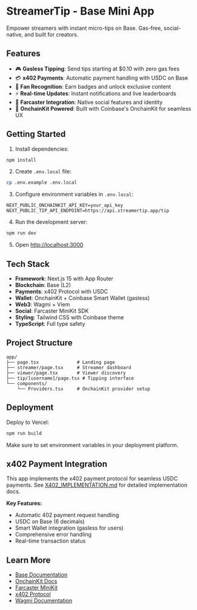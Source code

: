 # StreamerTip - Base Mini App

Empower streamers with instant micro-tips on Base. Gas-free, social-native, and built for creators.

## Features

- 🎮 **Gasless Tipping**: Send tips starting at $0.10 with zero gas fees
- 💳 **x402 Payments**: Automatic payment handling with USDC on Base
- 👥 **Fan Recognition**: Earn badges and unlock exclusive content
- ⚡ **Real-time Updates**: Instant notifications and live leaderboards
- 🔗 **Farcaster Integration**: Native social features and identity
- 💎 **OnchainKit Powered**: Built with Coinbase's OnchainKit for seamless UX

## Getting Started

1. Install dependencies:
```bash
npm install
```

2. Create `.env.local` file:
```bash
cp .env.example .env.local
```

3. Configure environment variables in `.env.local`:
```env
NEXT_PUBLIC_ONCHAINKIT_API_KEY=your_api_key
NEXT_PUBLIC_TIP_API_ENDPOINT=https://api.streamertip.app/tip
```

4. Run the development server:
```bash
npm run dev
```

5. Open [http://localhost:3000](http://localhost:3000)

## Tech Stack

- **Framework**: Next.js 15 with App Router
- **Blockchain**: Base (L2)
- **Payments**: x402 Protocol with USDC
- **Wallet**: OnchainKit + Coinbase Smart Wallet (gasless)
- **Web3**: Wagmi + Viem
- **Social**: Farcaster MiniKit SDK
- **Styling**: Tailwind CSS with Coinbase theme
- **TypeScript**: Full type safety

## Project Structure

```
app/
├── page.tsx              # Landing page
├── streamer/page.tsx     # Streamer dashboard
├── viewer/page.tsx       # Viewer discovery
├── tip/[username]/page.tsx # Tipping interface
└── components/
    └── Providers.tsx     # OnchainKit provider setup
```

## Deployment

Deploy to Vercel:

```bash
npm run build
```

Make sure to set environment variables in your deployment platform.

## x402 Payment Integration

This app implements the x402 payment protocol for seamless USDC payments. See [X402_IMPLEMENTATION.md](./X402_IMPLEMENTATION.md) for detailed implementation docs.

**Key Features:**
- Automatic 402 payment request handling
- USDC on Base (6 decimals)
- Smart Wallet integration (gasless for users)
- Comprehensive error handling
- Real-time transaction status

## Learn More

- [Base Documentation](https://docs.base.org)
- [OnchainKit Docs](https://onchainkit.xyz)
- [Farcaster MiniKit](https://miniapps.farcaster.xyz)
- [x402 Protocol](https://x402.org)
- [Wagmi Documentation](https://wagmi.sh)
